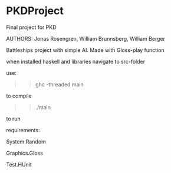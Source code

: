 # PKDProject
Final project for PKD

AUTHORS: Jonas Rosengren, William Brunnsberg, William Berger

Battleships project with simple AI.
Made with Gloss-play function

when installed haskell and libraries
navigate to src-folder

use:
>>ghc -threaded main 

to compile

>>./main

to run


requirements:

System.Random

Graphics.Gloss

Test.HUnit

